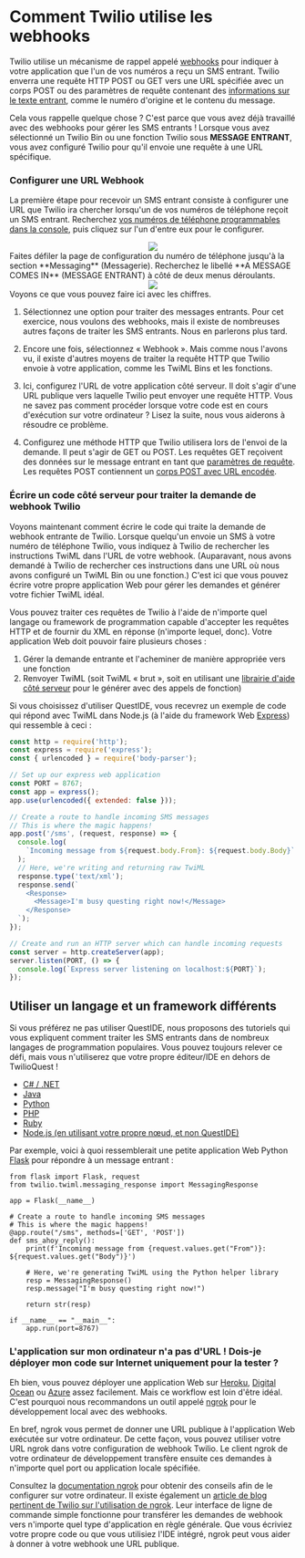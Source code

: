 # Comment Twilio utilise les webhooks

Twilio utilise un mécanisme de rappel appelé [webhooks](https://www.twilio.com/docs/glossary/what-is-a-webhook) pour indiquer à votre application que l'un de vos numéros a reçu un SMS entrant. Twilio enverra une requête HTTP POST ou GET vers une URL spécifiée avec un corps POST ou des paramètres de requête contenant des [informations sur le texte entrant](https://www.twilio.com/docs/sms/twiml#twilios-request-to-your-application), comme le numéro d'origine et le contenu du message.

Cela vous rappelle quelque chose&nbsp;? C'est parce que vous avez déjà travaillé avec des webhooks pour gérer les SMS entrants&nbsp;! Lorsque vous avez sélectionné un Twilio Bin ou une fonction Twilio sous **MESSAGE ENTRANT**, vous avez configuré Twilio pour qu'il envoie une requête à une URL spécifique.

### Configurer une URL Webhook

La première étape pour recevoir un SMS entrant consiste à configurer une URL que Twilio ira chercher lorsqu'un de vos numéros de téléphone reçoit un SMS entrant. Recherchez [vos numéros de téléphone programmables dans la console](https://www.twilio.com/console/phone-numbers/incoming), puis cliquez sur l'un d'entre eux pour le configurer.

<center>
  <img src="images/programmable_sms/active-numbers.png" />
</center>
Faites défiler la page de configuration du numéro de téléphone jusqu'à la section **Messaging** (Messagerie). Recherchez le libellé **A MESSAGE COMES IN** (MESSAGE ENTRANT) à côté de deux menus déroulants.

<center>
  <img src="images/console/sms_webhooks.png" />
</center>
Voyons ce que vous pouvez faire ici avec les chiffres.

1. Sélectionnez une option pour traiter des messages entrants. Pour cet exercice, nous voulons des webhooks, mais il existe de nombreuses autres façons de traiter les SMS entrants. Nous en parlerons plus tard.

2. Encore une fois, sélectionnez «&nbsp;Webhook&nbsp;». Mais comme nous l'avons vu, il existe d'autres moyens de traiter la requête HTTP que Twilio envoie à votre application, comme les TwiML Bins et les fonctions.

3. Ici, configurez l'URL de votre application côté serveur. Il doit s'agir d'une URL publique vers laquelle Twilio peut envoyer une requête HTTP. Vous ne savez pas comment procéder lorsque votre code est en cours d'exécution sur votre ordinateur&nbsp;? Lisez la suite, nous vous aiderons à résoudre ce problème.

4. Configurez une méthode HTTP que Twilio utilisera lors de l'envoi de la demande. Il peut s'agir de GET ou POST. Les requêtes GET reçoivent des données sur le message entrant en tant que [paramètres de requête](https://en.wikipedia.org/wiki/Query_string). Les requêtes POST contiennent un [corps POST avec URL encodée](https://stackoverflow.com/questions/14551194/how-are-parameters-sent-in-an-http-post-request).

### Écrire un code côté serveur pour traiter la demande de webhook Twilio

Voyons maintenant comment écrire le code qui traite la demande de webhook entrante de Twilio. Lorsque quelqu'un envoie un SMS à votre numéro de téléphone Twilio, vous indiquez à Twilio de rechercher les instructions TwiML dans l'URL de votre webhook. (Auparavant, nous avons demandé à Twilio de rechercher ces instructions dans une URL où nous avons configuré un TwiML Bin ou une fonction.) C'est ici que vous pouvez écrire votre propre application Web pour gérer les demandes et générer votre fichier TwiML idéal.

Vous pouvez traiter ces requêtes de Twilio à l'aide de n'importe quel langage ou framework de programmation capable d'accepter les requêtes HTTP et de fournir du XML en réponse (n'importe lequel, donc). Votre application Web doit pouvoir faire plusieurs choses&nbsp;:

1. Gérer la demande entrante et l'acheminer de manière appropriée vers une fonction
2. Renvoyer TwiML (soit TwiML «&nbsp;brut&nbsp;», soit en utilisant une [librairie d'aide côté serveur](https://www.twilio.com/docs/libraries) pour le générer avec des appels de fonction)

Si vous choisissez d'utiliser QuestIDE, vous recevrez un exemple de code qui répond avec TwiML dans Node.js (à l'aide du framework Web [Express](https://expressjs.com/)) qui ressemble à ceci&nbsp;:

```js
const http = require('http');
const express = require('express');
const { urlencoded } = require('body-parser');

// Set up our express web application
const PORT = 8767;
const app = express();
app.use(urlencoded({ extended: false }));

// Create a route to handle incoming SMS messages
// This is where the magic happens!
app.post('/sms', (request, response) => {
  console.log(
    `Incoming message from ${request.body.From}: ${request.body.Body}`
  );
  // Here, we're writing and returning raw TwiML
  response.type('text/xml');
  response.send(`
    <Response>
      <Message>I'm busy questing right now!</Message>
    </Response>
  `);
});

// Create and run an HTTP server which can handle incoming requests
const server = http.createServer(app);
server.listen(PORT, () => {
  console.log(`Express server listening on localhost:${PORT}`);
});
```

## Utiliser un langage et un framework différents

Si vous préférez ne pas utiliser QuestIDE, nous proposons des tutoriels qui vous expliquent comment traiter les SMS entrants dans de nombreux langages de programmation populaires. Vous pouvez toujours relever ce défi, mais vous n'utiliserez que votre propre éditeur/IDE en dehors de TwilioQuest&nbsp;!

- [C# / .NET](https://www.twilio.com/docs/sms/tutorials/how-to-receive-and-reply-csharp)
- [Java](https://www.twilio.com/docs/sms/tutorials/how-to-receive-and-reply-java)
- [Python](https://www.twilio.com/docs/sms/tutorials/how-to-receive-and-reply-python)
- [PHP](https://www.twilio.com/docs/sms/tutorials/how-to-receive-and-reply-php)
- [Ruby](https://www.twilio.com/docs/sms/tutorials/how-to-receive-and-reply-ruby)
- [Node.js (en utilisant votre propre nœud, et non QuestIDE)](https://www.twilio.com/docs/sms/tutorials/how-to-receive-and-reply-node-js)

Par exemple, voici à quoi ressemblerait une petite application Web Python [Flask](http://flask.pocoo.org/) pour répondre à un message entrant&nbsp;:

```
from flask import Flask, request
from twilio.twiml.messaging_response import MessagingResponse

app = Flask(__name__)

# Create a route to handle incoming SMS messages
# This is where the magic happens!
@app.route("/sms", methods=['GET', 'POST'])
def sms_ahoy_reply():
    print(f'Incoming message from {request.values.get("From")}: ${request.values.get("Body")}')

    # Here, we're generating TwiML using the Python helper library
    resp = MessagingResponse()
    resp.message("I'm busy questing right now!")

    return str(resp)

if __name__ == "__main__":
    app.run(port=8767)
```

### L'application sur mon ordinateur n'a pas d'URL&nbsp;! Dois-je déployer mon code sur Internet uniquement pour la tester&nbsp;?

Eh bien, vous pouvez déployer une application Web sur [Heroku](https://www.heroku.com/), [Digital Ocean](https://www.digitalocean.com/) ou [Azure](https://azure.microsoft.com/en-us/) assez facilement. Mais ce workflow est loin d'être idéal. C'est pourquoi nous recommandons un outil appelé [ngrok](https://ngrok.com/) pour le développement local avec des webhooks.

En bref, ngrok vous permet de donner une URL publique à l'application Web exécutée sur votre ordinateur. De cette façon, vous pouvez utiliser votre URL ngrok dans votre configuration de webhook Twilio. Le client ngrok de votre ordinateur de développement transfère ensuite ces demandes à n'importe quel port ou application locale spécifiée.

Consultez la [documentation ngrok](https://ngrok.com/docs) pour obtenir des conseils afin de le configurer sur votre ordinateur. Il existe également un [article de blog pertinent de Twilio sur l'utilisation de ngrok](https://www.twilio.com/blog/2015/09/6-awesome-reasons-to-use-ngrok-when-testing-webhooks.html). Leur interface de ligne de commande simple fonctionne pour transférer les demandes de webhook vers n'importe quel type d'application en règle générale. Que vous écriviez votre propre code ou que vous utilisiez l'IDE intégré, ngrok peut vous aider à donner à votre webhook une URL publique.